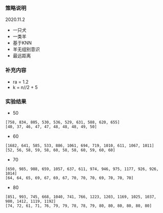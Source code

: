 ### 策略说明 
2020.11.2
- 一只犬
- 一类羊
- 基于KNN
- 羊无组别意识
- 最远距离
### 补充内容
- ra = 1.2
- k = n//2 + 5
### 实验结果
- 50
```
[758, 834, 805, 530, 536, 529, 631, 588, 620, 655]
[40, 37, 46, 47, 47, 48, 48, 48, 49, 50]
```
- 60
```
[1682, 641, 585, 533, 886, 1061, 694, 719, 1010, 611, 1067, 1011]
[52, 56, 58, 59, 58, 60, 58, 58, 60, 59, 60, 60]
```
- 70
```
[650, 985, 988, 659, 1057, 637, 611, 974, 946, 975, 1177, 926, 926, 1014]
[64, 64, 65, 69, 67, 69, 67, 70, 70, 70, 69, 70, 70, 70]
```
- 80
```
[851, 993, 745, 668, 1040, 741, 766, 1223, 1203, 1169, 1025, 1037, 980, 1412, 1119, 1192]
[74, 72, 61, 71, 76, 79, 79, 78, 78, 79, 80, 80, 80, 80, 80, 80]
```